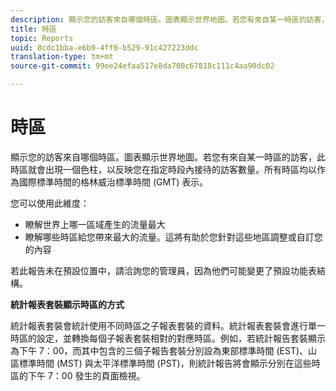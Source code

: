 ```yaml
---
description: 顯示您的訪客來自哪個時區。圖表顯示世界地圖。若您有來自某一時區的訪客，此時區就會出現一個色柱，以反映您在指定時段內接待的訪客數量。所有時區均以作為國際標準時間的格林威治標準時間 (GMT) 表示。
title: 時區
topic: Reports
uuid: 8cdc1bba-e6b9-4ff0-b529-91c427223ddc
translation-type: tm+mt
source-git-commit: 99ee24efaa517e8da700c67818c111c4aa90dc02

---
```



# 時區

顯示您的訪客來自哪個時區。圖表顯示世界地圖。若您有來自某一時區的訪客，此時區就會出現一個色柱，以反映您在指定時段內接待的訪客數量。所有時區均以作為國際標準時間的格林威治標準時間 (GMT) 表示。

您可以使用此維度：

* 瞭解世界上哪一區域產生的流量最大
* 瞭解哪些時區給您帶來最大的流量。這將有助於您針對這些地區調整或自訂您的內容

若此報告未在預設位置中，請洽詢您的管理員，因為他們可能變更了預設功能表結構。

**統計報表套裝顯示時區的方式**

統計報表套裝會統計使用不同時區之子報表套裝的資料。統計報表套裝會進行單一時區的設定，並轉換每個子報表套裝相對的對應時區。例如，若統計報告套裝顯示為下午 7：00，而其中包含的三個子報告套裝分別設為東部標準時間 (EST)、山區標準時間 (MST) 與太平洋標準時間 (PST)，則統計報告將會顯示分別在這些時區的下午 7：00 發生的頁面檢視。
